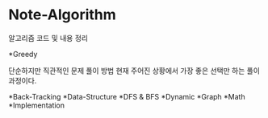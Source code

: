 # Note-Algorithm
알고리즘 코드 및 내용 정리

  *Greedy
  
단순하지만 직관적인 문제 풀이 방법
현재 주어진 상황에서 가장 좋은 선택만 하는 풀이 과정이다.


  *Back-Tracking
  *Data-Structure
  *DFS & BFS
  *Dynamic
  *Graph
  *Math
  *Implementation

